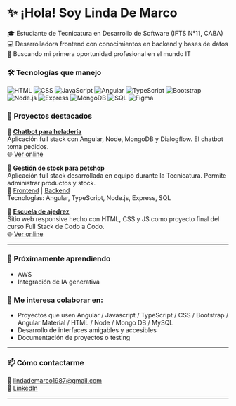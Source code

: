 

#  ✨   ¡Hola! Soy Linda De Marco

🎓 Estudiante de Tecnicatura en Desarrollo de Software (IFTS N°11, CABA)  
💻 Desarrolladora frontend con conocimientos en backend y bases de datos  
🚀 Buscando mi primera oportunidad profesional en el mundo IT  


### 🛠️ Tecnologías que manejo

![HTML](https://img.shields.io/badge/HTML-E34F26?style=flat-square&logo=html5&logoColor=white)
![CSS](https://img.shields.io/badge/CSS-1572B6?style=flat-square&logo=css3&logoColor=white)
![JavaScript](https://img.shields.io/badge/JavaScript-F7DF1E?style=flat-square&logo=javascript&logoColor=black)
![Angular](https://img.shields.io/badge/Angular-DD0031?style=flat-square&logo=angular&logoColor=white)
![TypeScript](https://img.shields.io/badge/TypeScript-007ACC?style=flat-square&logo=typescript&logoColor=white)
![Bootstrap](https://img.shields.io/badge/Bootstrap-7952B3?style=flat-square&logo=bootstrap&logoColor=white)
![Node.js](https://img.shields.io/badge/Node.js-339933?style=flat-square&logo=node.js&logoColor=white)
![Express](https://img.shields.io/badge/Express.js-000000?style=flat-square&logo=express&logoColor=white)
![MongoDB](https://img.shields.io/badge/MongoDB-47A248?style=flat-square&logo=mongodb&logoColor=white)
![SQL](https://img.shields.io/badge/SQL-003B57?style=flat-square&logo=mysql&logoColor=white)
![Figma](https://img.shields.io/badge/Figma-F24E1E?style=flat-square&logo=figma&logoColor=white)


### 💼 Proyectos destacados

📌 **[Chatbot para heladería](https://github.com/maribeldemarco/chatbot)**  
Aplicación full stack con Angular, Node, MongoDB y Dialogflow. El chatbot toma pedidos.  
🌐 [Ver online](https://chatbot-helados.netlify.app)

📌 **Gestión de stock para petshop**  
Aplicación full stack desarrollada en equipo durante la Tecnicatura. Permite administrar productos y stock.  
🔗 [Frontend](https://github.com/maribeldemarco/Proyecto-Frontend) | [Backend](https://github.com/maribeldemarco/Proyecto-Backend)  
Tecnologías: Angular, TypeScript, Node.js, Express, SQL

📌 **[Escuela de ajedrez](https://github.com/maribeldemarco/escueladeajedrez)**  
Sitio web responsive hecho con HTML, CSS y JS como proyecto final del curso Full Stack de Codo a Codo.  
🌐 [Ver online](https://escueladeajedrez.netlify.app)

---

### 🌱 Próximamente aprendiendo
- AWS
- Integración de IA generativa 


### 🤝 Me interesa colaborar en:
- Proyectos que usen Angular / Javascript / TypeScript / CSS / Bootstrap / Angular Material / HTML / Node / Mongo DB / MySQL 
- Desarrollo de interfaces amigables y accesibles
- Documentación de proyectos o testing 

---

### 📫 Cómo contactarme

📩 lindademarco1987@gmail.com  
💼 [LinkedIn](https://www.linkedin.com/in/maribel-demarco/)  

---

